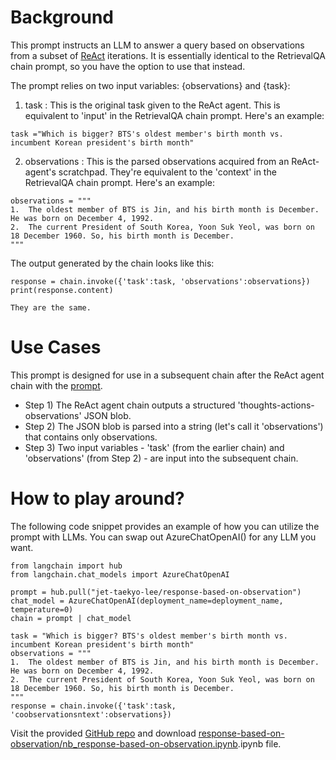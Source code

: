 # Background
This prompt instructs an LLM to answer a query based on observations from a subset of [ReAct](https://react-lm.github.io/) iterations. It is essentially identical to the RetrievalQA chain prompt, so you have the option to use that instead. 

The prompt relies on two input variables: {observations} and {task}:  
1. task :  This is the original task given to the ReAct agent. This is equivalent to 'input' in the  RetrievalQA chain prompt. Here's an example:
```
task ="Which is bigger? BTS's oldest member's birth month vs. incumbent Korean president's birth month"
```

2. observations : This is the parsed observations acquired from an ReAct-agent's scratchpad. They're equivalent to the 'context' in the RetrievalQA chain prompt. Here's an example:  
```
observations = """
1.  The oldest member of BTS is Jin, and his birth month is December. He was born on December 4, 1992.
2.  The current President of South Korea, Yoon Suk Yeol, was born on 18 December 1960. So, his birth month is December.
"""
```

The output generated by the chain looks like this:
```
response = chain.invoke({'task':task, 'observations':observations})
print(response.content)

They are the same.
```

# Use Cases
This prompt is designed for use in a subsequent chain after the ReAct agent chain with the [prompt](https://smith.langchain.com/hub/jet-taekyo-lee/tagging-extracting-agent-scratchpad?organizationId=99c107dc-9be4-5ebc-9aee-41fafaa9d426). 

- Step 1) The ReAct agent chain outputs a structured 'thoughts-actions-observations' JSON blob. 
- Step 2) The JSON blob is parsed into a string (let's call it 'observations') that contains only observations. 
- Step 3) Two input variables - 'task' (from the earlier chain) and 'observations' (from Step 2) - are input into the subsequent chain.  

# How to play around?
The following code snippet provides an example of how you can utilize the prompt with LLMs. You can swap out AzureChatOpenAI() for any LLM you want.
```
from langchain import hub
from langchain.chat_models import AzureChatOpenAI

prompt = hub.pull("jet-taekyo-lee/response-based-on-observation")
chat_model = AzureChatOpenAI(deployment_name=deployment_name, temperature=0)
chain = prompt | chat_model

task = "Which is bigger? BTS's oldest member's birth month vs. incumbent Korean president's birth month"
observations = """
1.  The oldest member of BTS is Jin, and his birth month is December. He was born on December 4, 1992.
2.  The current President of South Korea, Yoon Suk Yeol, was born on 18 December 1960. So, his birth month is December.
"""
response = chain.invoke({'task':task, 'coobservationsntext':observations})
```


Visit the provided [GitHub repo](https://github.com/Taekyo-Lee/LLM-powered-apps/tree/main/Custom_Prompts/response-based-on-observation) and download [response-based-on-observation/nb_response-based-on-observation.ipynb](https://github.com/Taekyo-Lee/LLM-powered-apps/blob/main/Custom_Prompts/persona-based-dialog/nb_response-based-on-observation.ipynb).ipynb file.